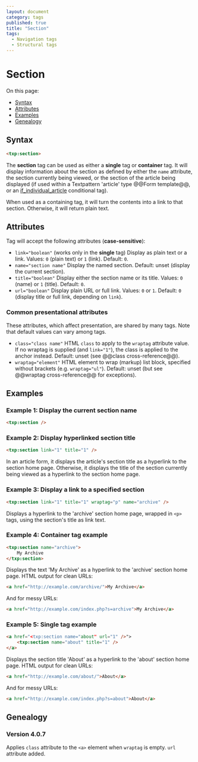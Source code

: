 ```yaml
---
layout: document
category: tags
published: true
title: "Section"
tags:
  - Navigation tags
  - Structural tags
---
```


# Section

On this page:

* [Syntax](#user-content-syntax)
* [Attributes](#user-content-attributes)
* [Examples](#user-content-examples)
* [Genealogy](#user-content-genealogy)

## Syntax

```html
<txp:section>
```

The **section** tag can be used as either a __single__ tag or __container__ tag. It will display information about the section as defined by either the `name` attribute, the section currently being viewed, or the section of the article being displayed (if used within a Textpattern 'article' type @@Form template@@, or an [if_individual_article](if-individual-article) conditional tag).

When used as a containing tag, it will turn the contents into a link to that section. Otherwise, it will return plain text.

## Attributes

Tag will accept the following attributes (**case-sensitive**):

* `link="boolean"` (works only in the __single__ tag)
Display as plain text or a link.
Values: `0` (plain text) or `1` (link).
Default: `0`.
* `name="section name"`
Display the named section.
Default: unset (display the current section).
* `title="boolean"`
Display either the section name or its title.
Values: `0` (name) or `1` (title).
Default: `0`.
* `url="boolean"`
Display plain URL or full link.
Values: `0` or `1`.
Default: `0` (display title or full link, depending on `link`).

### Common presentational attributes

These attributes, which affect presentation, are shared by many tags. Note that default values can vary among tags.

* `class="class name"`
HTML `class` to apply to the `wraptag` attribute value. If no wraptag is supplied (and `link="1"`), the class is applied to the anchor instead.
Default: unset (see @@class cross-reference@@).
* `wraptag="element"`
HTML element to wrap (markup) list block, specified without brackets (e.g. `wraptag="ul"`).
Default: unset (but see @@wraptag cross-reference@@ for exceptions).

## Examples

### Example 1: Display the current section name

```html
<txp:section />
```

### Example 2: Display hyperlinked section title

```html
<txp:section link="1" title="1" />
```

In an article form, it displays the article's section title as a hyperlink to the section home page. Otherwise, it displays the title of the section currently being viewed as a hyperlink to the section home page.

### Example 3: Display a link to a specified section

```html
<txp:section link="1" title="1" wraptag="p" name="archive" />
```

Displays a hyperlink to the 'archive' section home page, wrapped in `<p>` tags, using the section's title as link text.

### Example 4: Container tag example

```html
<txp:section name="archive">
    My Archive
</txp:section>
```

Displays the text 'My Archive' as a hyperlink to the 'archive' section home page. HTML output for clean URLs:

```html
<a href="http://example.com/archive/">My Archive</a>
```

And for messy URLs:

```html
<a href="http://example.com/index.php?s=archive">My Archive</a>
```

### Example 5: Single tag example

```html
<a href="<txp:section name="about" url="1" />">
    <txp:section name="about" title="1" />
</a>
```

Displays the section title 'About' as a hyperlink to the 'about' section home page. HTML output for clean URLs:

```html
<a href="http://example.com/about/">About</a>
```

And for messy URLs:

```html
<a href="http://example.com/index.php?s=about">About</a>
```

## Genealogy

### Version 4.0.7

Applies `class` attribute to the `<a>` element when `wraptag` is empty.
`url` attribute added.
